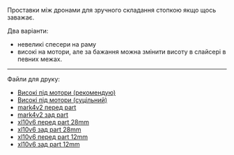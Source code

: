 Проставки між дронами для зручного складання стопкою якщо щось заважає.

Два варіанти:
- невеликі спесери на раму
- високі на мотори, але за бажання можна змінити висоту в слайсері в певних межах.

---
Файли для друку:

- [Високі під мотори (рекомендую)](https://github.com/dmytr0/glory_to_ukraine/blob/master/FPV_stack_spacers/bell_extender_light.stl)
- [Високі під мотори (суцільний)](https://github.com/dmytr0/glory_to_ukraine/blob/master/FPV_stack_spacers/bell_extender.stl)
- [mark4v2 перед part](https://github.com/dmytr0/glory_to_ukraine/blob/master/FPV_stack_spacers/mark4v2%20spacer.stl)
- [mark4v2 зад part](https://github.com/dmytr0/glory_to_ukraine/blob/master/FPV_stack_spacers/mark4v2%20spacer%20back.stl)
- [xl10v6 перед part 28mm](https://github.com/dmytr0/glory_to_ukraine/blob/master/FPV_stack_spacers/28_spacer_xl10v6_Front.stl)
- [xl10v6 зад part 28mm](https://github.com/dmytr0/glory_to_ukraine/blob/master/FPV_stack_spacers/28_spacer_xl10v6_Rear.stl)
- [xl10v6 перед part 12mm](https://github.com/dmytr0/glory_to_ukraine/blob/master/FPV_stack_spacers/12_spacer_xl10v6_Front.stl)
- [xl10v6 зад part 12mm](https://github.com/dmytr0/glory_to_ukraine/blob/master/FPV_stack_spacers/12_spacer_xl10v6_Rear.stl)
